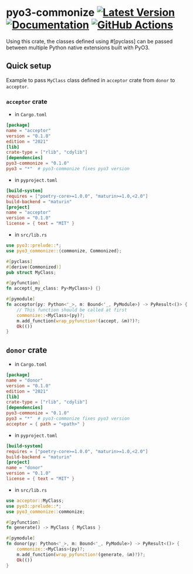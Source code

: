 # pyo3-commonize [![Latest Version]][crates.io] [![Documentation]][docs.rs] [![GitHub Actions]][actions]

[Latest Version]: https://img.shields.io/crates/v/pyo3-commonize.svg
[crates.io]: https://crates.io/crates/pyo3-commonize
[Documentation]: https://img.shields.io/docsrs/pyo3-commonize
[docs.rs]: https://docs.rs/sumtype/latest/pyo3-commonize/
[GitHub Actions]: https://github.com/yasuo-ozu/pyo3-commonize/actions/workflows/rust.yml/badge.svg
[actions]: https://github.com/yasuo-ozu/pyo3-commonize/actions/workflows/rust.yml

Using this crate, the classes defined using #[pyclass] can be passed between multiple Python native extensions built with PyO3.

## Quick setup

Example to pass `MyClass` class defined in `acceptor` crate from `donor` to `acceptor`.

### `acceptor` crate

- in `Cargo.toml`

```toml
[package]
name = "acceptor"
version = "0.1.0"
edition = "2021"
[lib]
crate-type = ["rlib", "cdylib"]
[dependencies]
pyo3-commonize = "0.1.0"
pyo3 = "*"  # pyo3-commonize fixes pyo3 version
```

- in `pyproject.toml`

```toml
[build-system]
requires = ["poetry-core>=1.0.0", "maturin>=1.0,<2.0"]
build-backend = "maturin"
[project]
name = "acceptor"
version = "0.1.0"
license = { text = "MIT" }
```

- in `src/lib.rs`

```rust
use pyo3::prelude::*;
use pyo3_commonize::{commonize, Commonized};

#[pyclass]
#[derive(Commonized)]
pub struct MyClass;

#[pyfunction]
fn accept(_my_class: Py<MyClass>) {}

#[pymodule]
fn acceptor(py: Python<'_>, m: Bound<'_, PyModule>) -> PyResult<()> {
    // This function should be called at first
    commonize::<MyClass>(py)?;
    m.add_function(wrap_pyfunction!(accept, &m)?)?;
    Ok(())
}
```

## `donor` crate

- in `Cargo.toml`

```toml
[package]
name = "donor"
version = "0.1.0"
edition = "2021"
[lib]
crate-type = ["rlib", "cdylib"]
[dependencies]
pyo3-commonize = "0.1.0"
pyo3 = "*"  # pyo3-commonize fixes pyo3 version
acceptor = { path = "<path>" }
```

- in `pyproject.toml`

```toml
[build-system]
requires = ["poetry-core>=1.0.0", "maturin>=1.0,<2.0"]
build-backend = "maturin"
[project]
name = "donor"
version = "0.1.0"
license = { text = "MIT" }
```

- in `src/lib.rs`

```rust
use acceptor::MyClass;
use pyo3::prelude::*;
use pyo3_commonize::commonize;

#[pyfunction]
fn generate() -> MyClass { MyClass }

#[pymodule]
fn donor(py: Python<'_>, m: Bound<'_, PyModule>) -> PyResult<()> {
    commonize::<MyClass>(py)?;
    m.add_function(wrap_pyfunction!(generate, &m)?)?;
    Ok(())
}
```
